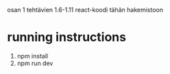 osan 1 tehtävien 1.6-1.11 react-koodi tähän hakemistoon

# running instructions

1. npm install 
2. npm run dev
